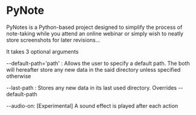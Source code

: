 # PyNote
PyNotes is a Python-based project designed to simplify the process of note-taking while you attend an online webinar or simply wish to neatly store screenshots for later revisions...

It takes 3 optional arguments

--default-path='path' : Allows the user to specify a default path. The both will hereafter store any new data in the said directory unless specified otherwise

--last-path : Stores any new data in its last used directory. Overrides --default-path

--audio-on: [Experimental] A sound effect is played after each action
